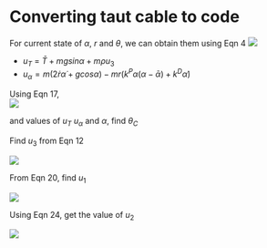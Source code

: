 # Converting taut cable to code
For current state of $\alpha$, $r$ and $\theta$, we can obtain them using Eqn 4
![](https://i.imgur.com/U3FFRdW.png)

- $u_{T}$ = $\bar{T} + mg sin α +mρu_3$
- $u_α = m (2 \dot{r}\dot{α} + g cos α) - mr (k^P α (α − \bar{α}) + k^D\dot{\alpha})$

Using Eqn 17,  
![](https://i.imgur.com/6M57Asc.png)  

and values of $u_T$ $u_α$ and $α$, find $\theta_C$

Find $u_3$ from Eqn 12  

![](https://i.imgur.com/hD7SJdN.png)  

From Eqn 20, find $u_1$   

![](https://i.imgur.com/uvWPWq3.png)
 
Using Eqn 24, get the value of $u_2$  

![](https://i.imgur.com/eaT8PkR.png)

















<!-- kP(r) = kP(α) = 6
kP(theta) = 30
m = 2kg
J/Ixx = 0.015 kgm^2
rho = 0.1m -->